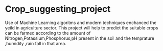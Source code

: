 # Crop_suggesting_project
Use of Machine Learning algoritms and modern techniques enchanced the yeild in agriculture sector.
This project will help to predict the suitable crops can be farmed according to the amount of Nitrogen,Potassium,Phosphorus,pH present in the soil and the temprature ,humidity ,rain fall in that area.
